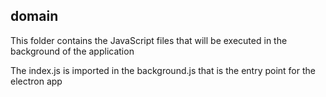 ## domain 

This folder contains the JavaScript files that will be executed in the background of the application

The index.js is imported in the background.js that is the entry point for the electron app
